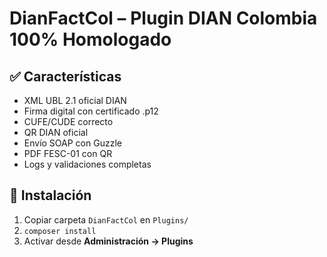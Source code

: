 # DianFactCol – Plugin DIAN Colombia 100% Homologado

## ✅ Características
- XML UBL 2.1 oficial DIAN  
- Firma digital con certificado .p12  
- CUFE/CUDE correcto  
- QR DIAN oficial  
- Envío SOAP con Guzzle  
- PDF FESC-01 con QR  
- Logs y validaciones completas  

## 🚀 Instalación
1. Copiar carpeta `DianFactCol` en `Plugins/`
2. `composer install`
3. Activar desde **Administración → Plugins**